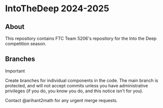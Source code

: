 # IntoTheDeep 2024-2025

## About


This repository contains FTC Team 5206's repository for the Into the Deep competition season.

## Branches

> [!IMPORTANT]
> Create branches for individual components in the code. The main branch is protected, and will not
> accept commits unless you have administrative privileges (if you do, you know you do, and this notice isn't for you).
> 
> Contact @arihant2math for any urgent merge requests.

